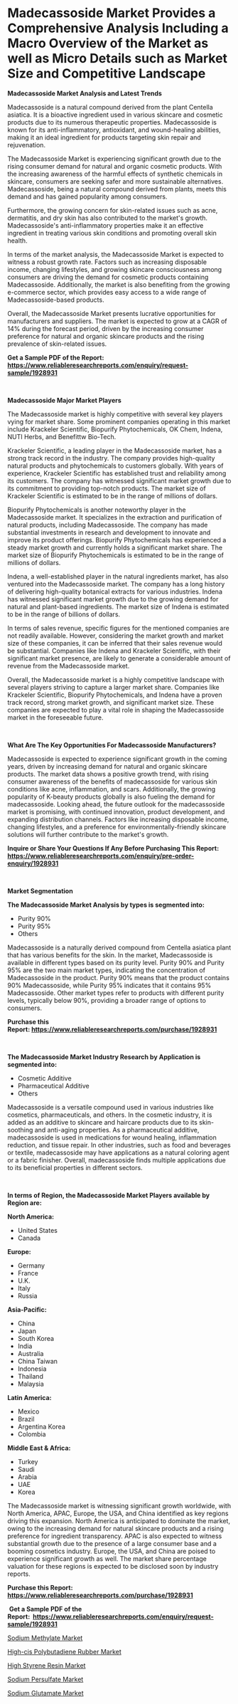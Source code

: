 <p><h1>Madecassoside Market Provides a Comprehensive Analysis Including a Macro Overview of the Market as well as Micro Details such as Market Size and Competitive Landscape</h1></p><p><strong>Madecassoside Market Analysis and Latest Trends</strong></p>
<p><p>Madecassoside is a natural compound derived from the plant Centella asiatica. It is a bioactive ingredient used in various skincare and cosmetic products due to its numerous therapeutic properties. Madecassoside is known for its anti-inflammatory, antioxidant, and wound-healing abilities, making it an ideal ingredient for products targeting skin repair and rejuvenation.</p><p>The Madecassoside Market is experiencing significant growth due to the rising consumer demand for natural and organic cosmetic products. With the increasing awareness of the harmful effects of synthetic chemicals in skincare, consumers are seeking safer and more sustainable alternatives. Madecassoside, being a natural compound derived from plants, meets this demand and has gained popularity among consumers. </p><p>Furthermore, the growing concern for skin-related issues such as acne, dermatitis, and dry skin has also contributed to the market's growth. Madecassoside's anti-inflammatory properties make it an effective ingredient in treating various skin conditions and promoting overall skin health.</p><p>In terms of the market analysis, the Madecassoside Market is expected to witness a robust growth rate. Factors such as increasing disposable income, changing lifestyles, and growing skincare consciousness among consumers are driving the demand for cosmetic products containing Madecassoside. Additionally, the market is also benefiting from the growing e-commerce sector, which provides easy access to a wide range of Madecassoside-based products.</p><p>Overall, the Madecassoside Market presents lucrative opportunities for manufacturers and suppliers. The market is expected to grow at a CAGR of 14% during the forecast period, driven by the increasing consumer preference for natural and organic skincare products and the rising prevalence of skin-related issues.</p></p>
<p><strong>Get a Sample PDF of the Report:&nbsp; <a href="https://www.reliableresearchreports.com/enquiry/request-sample/1928931">https://www.reliableresearchreports.com/enquiry/request-sample/1928931</a></strong></p>
<p>&nbsp;</p>
<p><strong>Madecassoside Major Market Players</strong></p>
<p><p>The Madecassoside market is highly competitive with several key players vying for market share. Some prominent companies operating in this market include Krackeler Scientific, Biopurify Phytochemicals, OK Chem, Indena, NUTI Herbs, and Benefittw Bio-Tech.</p><p>Krackeler Scientific, a leading player in the Madecassoside market, has a strong track record in the industry. The company provides high-quality natural products and phytochemicals to customers globally. With years of experience, Krackeler Scientific has established trust and reliability among its customers. The company has witnessed significant market growth due to its commitment to providing top-notch products. The market size of Krackeler Scientific is estimated to be in the range of millions of dollars.</p><p>Biopurify Phytochemicals is another noteworthy player in the Madecassoside market. It specializes in the extraction and purification of natural products, including Madecassoside. The company has made substantial investments in research and development to innovate and improve its product offerings. Biopurify Phytochemicals has experienced a steady market growth and currently holds a significant market share. The market size of Biopurify Phytochemicals is estimated to be in the range of millions of dollars.</p><p>Indena, a well-established player in the natural ingredients market, has also ventured into the Madecassoside market. The company has a long history of delivering high-quality botanical extracts for various industries. Indena has witnessed significant market growth due to the growing demand for natural and plant-based ingredients. The market size of Indena is estimated to be in the range of billions of dollars.</p><p>In terms of sales revenue, specific figures for the mentioned companies are not readily available. However, considering the market growth and market size of these companies, it can be inferred that their sales revenue would be substantial. Companies like Indena and Krackeler Scientific, with their significant market presence, are likely to generate a considerable amount of revenue from the Madecassoside market.</p><p>Overall, the Madecassoside market is a highly competitive landscape with several players striving to capture a larger market share. Companies like Krackeler Scientific, Biopurify Phytochemicals, and Indena have a proven track record, strong market growth, and significant market size. These companies are expected to play a vital role in shaping the Madecassoside market in the foreseeable future.</p></p>
<p>&nbsp;</p>
<p><strong>What Are The Key Opportunities For Madecassoside Manufacturers?</strong></p>
<p><p>Madecassoside is expected to experience significant growth in the coming years, driven by increasing demand for natural and organic skincare products. The market data shows a positive growth trend, with rising consumer awareness of the benefits of madecassoside for various skin conditions like acne, inflammation, and scars. Additionally, the growing popularity of K-beauty products globally is also fueling the demand for madecassoside. Looking ahead, the future outlook for the madecassoside market is promising, with continued innovation, product development, and expanding distribution channels. Factors like increasing disposable income, changing lifestyles, and a preference for environmentally-friendly skincare solutions will further contribute to the market's growth.</p></p>
<p><strong>Inquire or Share Your Questions If Any Before Purchasing This Report: <a href="https://www.reliableresearchreports.com/enquiry/pre-order-enquiry/1928931">https://www.reliableresearchreports.com/enquiry/pre-order-enquiry/1928931</a></strong></p>
<p>&nbsp;</p>
<p><strong>Market Segmentation</strong></p>
<p><strong>The Madecassoside Market Analysis by types is segmented into:</strong></p>
<p><ul><li>Purity 90%</li><li>Purity 95%</li><li>Others</li></ul></p>
<p><p>Madecassoside is a naturally derived compound from Centella asiatica plant that has various benefits for the skin. In the market, Madecassoside is available in different types based on its purity level. Purity 90% and Purity 95% are the two main market types, indicating the concentration of Madecassoside in the product. Purity 90% means that the product contains 90% Madecassoside, while Purity 95% indicates that it contains 95% Madecassoside. Other market types refer to products with different purity levels, typically below 90%, providing a broader range of options to consumers.</p></p>
<p><strong>Purchase this Report:&nbsp;<a href="https://www.reliableresearchreports.com/purchase/1928931">https://www.reliableresearchreports.com/purchase/1928931</a></strong></p>
<p>&nbsp;</p>
<p><strong>The Madecassoside Market Industry Research by Application is segmented into:</strong></p>
<p><ul><li>Cosmetic Additive</li><li>Pharmaceutical Additive</li><li>Others</li></ul></p>
<p><p>Madecassoside is a versatile compound used in various industries like cosmetics, pharmaceuticals, and others. In the cosmetic industry, it is added as an additive to skincare and haircare products due to its skin-soothing and anti-aging properties. As a pharmaceutical additive, madecassoside is used in medications for wound healing, inflammation reduction, and tissue repair. In other industries, such as food and beverages or textile, madecassoside may have applications as a natural coloring agent or a fabric finisher. Overall, madecassoside finds multiple applications due to its beneficial properties in different sectors.</p></p>
<p>&nbsp;</p>
<p><strong>In terms of Region, the Madecassoside Market Players available by Region are:</strong></p>
<p>
    <p> <strong> North America: </strong>
        <ul>
            <li>United States</li>
            <li>Canada</li>
        </ul>
        </p> 
    <p> <strong> Europe: </strong>
        <ul>
            <li>Germany</li>
            <li>France</li>
            <li>U.K.</li>
            <li>Italy</li>
            <li>Russia</li>
        </ul>
        </p> 
    <p> <strong> Asia-Pacific: </strong>
        <ul>
            <li>China</li>
            <li>Japan</li>
            <li>South Korea</li>
            <li>India</li>
            <li>Australia</li>
            <li>China Taiwan</li>
            <li>Indonesia</li>
            <li>Thailand</li>
            <li>Malaysia</li>
        </ul>
        </p> 
    <p> <strong> Latin America: </strong>
        <ul>
            <li>Mexico</li>
            <li>Brazil</li>
            <li>Argentina Korea</li>
            <li>Colombia</li>
        </ul>
        </p> 
    <p> <strong> Middle East & Africa: </strong>
        <ul>
            <li>Turkey</li>
            <li>Saudi</li>
            <li>Arabia</li>
            <li>UAE</li>
            <li>Korea</li>
        </ul>
    </p>
    </p>
<p><p>The Madecassoside market is witnessing significant growth worldwide, with North America, APAC, Europe, the USA, and China identified as key regions driving this expansion. North America is anticipated to dominate the market, owing to the increasing demand for natural skincare products and a rising preference for ingredient transparency. APAC is also expected to witness substantial growth due to the presence of a large consumer base and a booming cosmetics industry. Europe, the USA, and China are poised to experience significant growth as well. The market share percentage valuation for these regions is expected to be disclosed soon by industry reports.</p></p>
<p><strong>Purchase this Report: <a href="https://www.reliableresearchreports.com/purchase/1928931">https://www.reliableresearchreports.com/purchase/1928931</a></strong></p>
<p>&nbsp;<strong>Get a Sample PDF of the Report:&nbsp;&nbsp;<a href="https://www.reliableresearchreports.com/enquiry/request-sample/1928931">https://www.reliableresearchreports.com/enquiry/request-sample/1928931</a></strong></p>
<p><strong></strong></p>
<p><p><a href="https://medium.com/@alicehanson1974/sodium-methylate-market-size-reveals-the-best-marketing-channels-in-global-industry-fc39bc7efb66">Sodium Methylate Market</a></p><p><a href="https://github.com/kholmovskayalyudmila/Market-Research-Report-List-1/blob/main/high-cis-polybutadiene-rubber-market.md">High-cis Polybutadiene Rubber Market</a></p><p><a href="https://github.com/zebdakicsin/Market-Research-Report-List-1/blob/main/high-styrene-resin-market.md">High Styrene Resin Market</a></p><p><a href="https://medium.com/@leonorhaley2009/sodium-persulfate-market-research-report-its-history-and-forecast-2023-to-2030-2c35c6973900">Sodium Persulfate Market</a></p><p><a href="https://medium.com/@annaalexander40/sodium-glutamate-market-insight-market-trends-growth-forecasted-from-2023-to-2030-4f84d24efd94">Sodium Glutamate Market</a></p></p>
